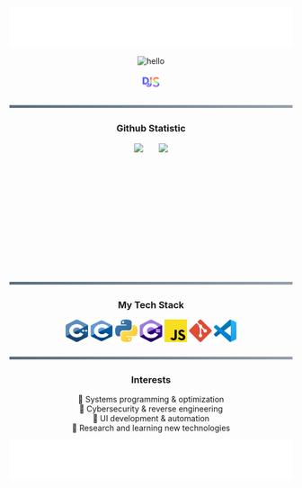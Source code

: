<p align='center'><img src="resources/svg/header.svg"></p>
<p align='center'><img src="https://readme-typing-svg.herokuapp.com?font=Fira+Code&weight=700&size=24&duration=3000&pause=100&color=4A5897&center=true&vCenter=true&width=435&lines=Hi%2C+I'm+Ohesz;Passionate+about+C%2B%2B%2C+Cybersecurity%2C+and+Low-Level+Programming" alt="hello" /></p>

<p align='center'>
  <a href="https://discordapp.com/users/1013417132102516776/"><img src="https://raw.githubusercontent.com/devicons/devicon/master/icons/discordjs/discordjs-original.svg" width="30" height="30"></a>
</p>

<p align='center'><img src="resources/svg/line.svg" width="750"></p>

<h3 align="center">Github Statistic</h3>
<p align='center'>
  <img src="https://github-readme-stats.vercel.app/api/?username=drigma&rank_icon=github&show_icons=true&show=reviews&hide_rank=true&theme=tokyonight&border_color=384373&bg_color=384373&text_color=E7E7E7&title_color=7186E6&border_radius=15&ring_color=608DD9&card_width=340" height="220" style="display:inline-block;">
  &nbsp;&nbsp;&nbsp;&nbsp;&nbsp;
  <img src="https://github-readme-stats.vercel.app/api/top-langs/?username=drigma&hide_progress=false&layout=donut&size_weight=0.5&count_weight=0.5&theme=tokyonight&border_color=384373&bg_color=384373&text_color=E7E7E7&title_color=7186E6&border_radius=15&card_width=280" height="220" style="display:inline-block;">
</p>

<p align='center'><img src="resources/svg/line.svg" width="750"></p>

<h3 align="center">My Tech Stack</h3>
<p align='center'>
  <img src="resources/svg/cpp.svg" width="40" height="40">
  <img src="resources/svg/c.svg" width="40" height="40">
  <img src="resources/svg/python.svg" width="40" height="40">
  <img src="resources/svg/csharp.svg" width="40" height="40">
  <img src="resources/svg/javascript.svg" width="40" height="40">
  <img src="resources/svg/git.svg" width="40" height="40">
  <img src="resources/svg/vscode.svg" width="40" height="40">
</p>

<p align='center'><img src="resources/svg/line.svg" width="750"></p>

<h3 align="center">Interests</h3>
<p align='center'>
  🔹 Systems programming & optimization<br>
  🔹 Cybersecurity & reverse engineering<br>
  🔹 UI development & automation<br>
  🔹 Research and learning new technologies
</p>

<p align='center'><img src="resources/svg/footer.svg"></p>
